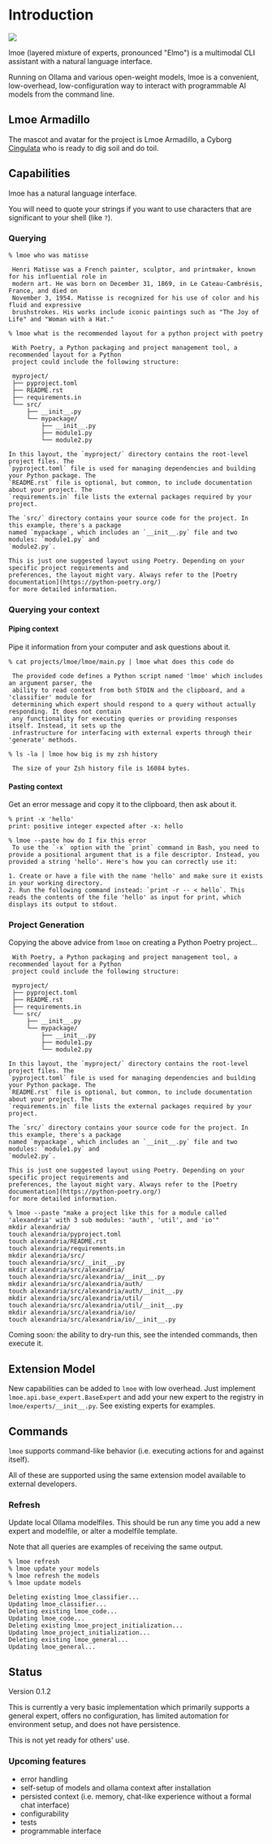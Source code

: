# Introduction

<img src="https://rybosome.github.io/lmoe/assets/lmoe-armadillo.png">

lmoe (layered mixture of experts, pronounced "Elmo") is a multimodal CLI assistant with a natural
language interface.

Running on Ollama and various open-weight models, lmoe is a convenient, low-overhead,
low-configuration way to interact with programmable AI models from the command line.

## Lmoe Armadillo

The mascot and avatar for the project is Lmoe Armadillo, a Cyborg [Cingulata](https://en.wikipedia.org/wiki/Cingulata)
who is ready to dig soil and do toil.

## Capabilities

lmoe has a natural language interface.

You will need to quote your strings if you want to use characters that are significant to your shell
(like `?`).

### Querying
```
% lmoe who was matisse

 Henri Matisse was a French painter, sculptor, and printmaker, known for his influential role in
 modern art. He was born on December 31, 1869, in Le Cateau-Cambrésis, France, and died on
 November 3, 1954. Matisse is recognized for his use of color and his fluid and expressive
 brushstrokes. His works include iconic paintings such as "The Joy of Life" and "Woman with a Hat."
```

```
% lmoe what is the recommended layout for a python project with poetry

 With Poetry, a Python packaging and project management tool, a recommended layout for a Python
 project could include the following structure:

 myproject/
 ├── pyproject.toml
 ├── README.rst
 ├── requirements.in
 └── src/
     ├── __init__.py
     └── mypackage/
         ├── __init__.py
         ├── module1.py
         └── module2.py

In this layout, the `myproject/` directory contains the root-level project files. The
`pyproject.toml` file is used for managing dependencies and building your Python package. The
`README.rst` file is optional, but common, to include documentation about your project. The
`requirements.in` file lists the external packages required by your project.

The `src/` directory contains your source code for the project. In this example, there's a package
named `mypackage`, which includes an `__init__.py` file and two modules: `module1.py` and
`module2.py`.

This is just one suggested layout using Poetry. Depending on your specific project requirements and
preferences, the layout might vary. Always refer to the [Poetry documentation](https://python-poetry.org/)
for more detailed information.
```

### Querying your context

#### Piping context

Pipe it information from your computer and ask questions about it.

```
% cat projects/lmoe/lmoe/main.py | lmoe what does this code do

 The provided code defines a Python script named 'lmoe' which includes an argument parser, the
 ability to read context from both STDIN and the clipboard, and a 'classifier' module for
 determining which expert should respond to a query without actually responding. It does not contain
 any functionality for executing queries or providing responses itself. Instead, it sets up the
 infrastructure for interfacing with external experts through their 'generate' methods.
```

```
% ls -la | lmoe how big is my zsh history

 The size of your Zsh history file is 16084 bytes.
```

#### Pasting context

Get an error message and copy it to the clipboard, then ask about it.

```
% print -x 'hello'
print: positive integer expected after -x: hello

% lmoe --paste how do I fix this error
 To use the `-x` option with the `print` command in Bash, you need to provide a positional argument that is a file descriptor. Instead, you provided a string 'hello'. Here's how you can correctly use it:

1. Create or have a file with the name 'hello' and make sure it exists in your working directory.
2. Run the following command instead: `print -r -- < hello`. This reads the contents of the file 'hello' as input for print, which displays its output to stdout.
```

### Project Generation

Copying the above advice from `lmoe` on creating a Python Poetry project...

```
 With Poetry, a Python packaging and project management tool, a recommended layout for a Python
 project could include the following structure:

 myproject/
 ├── pyproject.toml
 ├── README.rst
 ├── requirements.in
 └── src/
     ├── __init__.py
     └── mypackage/
         ├── __init__.py
         ├── module1.py
         └── module2.py

In this layout, the `myproject/` directory contains the root-level project files. The
`pyproject.toml` file is used for managing dependencies and building your Python package. The
`README.rst` file is optional, but common, to include documentation about your project. The
`requirements.in` file lists the external packages required by your project.

The `src/` directory contains your source code for the project. In this example, there's a package
named `mypackage`, which includes an `__init__.py` file and two modules: `module1.py` and
`module2.py`.

This is just one suggested layout using Poetry. Depending on your specific project requirements and
preferences, the layout might vary. Always refer to the [Poetry documentation](https://python-poetry.org/)
for more detailed information.
```

```
% lmoe --paste "make a project like this for a module called 'alexandria' with 3 sub modules: 'auth', 'util', and 'io'"
mkdir alexandria/
touch alexandria/pyproject.toml
touch alexandria/README.rst
touch alexandria/requirements.in
mkdir alexandria/src/
touch alexandria/src/__init__.py
mkdir alexandria/src/alexandria/
touch alexandria/src/alexandria/__init__.py
mkdir alexandria/src/alexandria/auth/
touch alexandria/src/alexandria/auth/__init__.py
mkdir alexandria/src/alexandria/util/
touch alexandria/src/alexandria/util/__init__.py
mkdir alexandria/src/alexandria/io/
touch alexandria/src/alexandria/io/__init__.py
```

Coming soon: the ability to dry-run this, see the intended commands, then execute it.

## Extension Model

New capabilities can be added to `lmoe` with low overhead. Just implement
`lmoe.api.base_expert.BaseExpert` and add your new expert to the registry in
`lmoe/experts/__init__.py`. See existing experts for examples.

## Commands

`lmoe` supports command-like behavior (i.e. executing actions for and against itself).

All of these are supported using the same extension model available to external developers.

### Refresh

Update local Ollama modelfiles. This should be run any time you add a new expert and modelfile, or
alter a modelfile template.

Note that all queries are examples of receiving the same output.

```
% lmoe refresh
% lmoe update your models
% lmoe refresh the models
% lmoe update models

Deleting existing lmoe_classifier...
Updating lmoe_classifier...
Deleting existing lmoe_code...
Updating lmoe_code...
Deleting existing lmoe_project_initialization...
Updating lmoe_project_initialization...
Deleting existing lmoe_general...
Updating lmoe_general...
```

## Status

Version 0.1.2

This is currently a very basic implementation which primarily supports a general expert, offers no
configuration, has limited automation for environment setup, and does not have persistence.

This is not yet ready for others' use.

### Upcoming features

* error handling
* self-setup of models and ollama context after installation
* persisted context (i.e. memory, chat-like experience without a formal chat interface)
* configurability
* tests
* programmable interface
